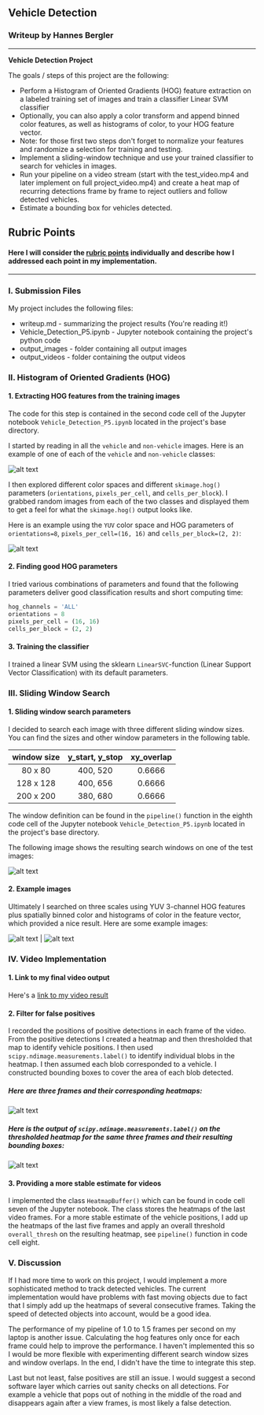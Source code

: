 ## **Vehicle Detection**

### Writeup by Hannes Bergler
---

**Vehicle Detection Project**

The goals / steps of this project are the following:

* Perform a Histogram of Oriented Gradients (HOG) feature extraction on a labeled training set of images and train a classifier Linear SVM classifier
* Optionally, you can also apply a color transform and append binned color features, as well as histograms of color, to your HOG feature vector. 
* Note: for those first two steps don't forget to normalize your features and randomize a selection for training and testing.
* Implement a sliding-window technique and use your trained classifier to search for vehicles in images.
* Run your pipeline on a video stream (start with the test_video.mp4 and later implement on full project_video.mp4) and create a heat map of recurring detections frame by frame to reject outliers and follow detected vehicles.
* Estimate a bounding box for vehicles detected.

[//]: # (Image References)
[image1]: ./output_images/writeup_images/training_data.jpg
[image2]: ./output_images/writeup_images/YUV_HOG_example.jpg
[image3]: ./output_images/writeup_images/search_windows.jpg
[image4]: ./output_images/writeup_images/hot_window1.jpg
[image5]: ./output_images/writeup_images/hot_window2.jpg
[image6]: ./output_images/writeup_images/heatmap_examples.JPG
[image7]: ./output_images/writeup_images/labels_and_bboxes.JPG
[video1]: ./output_videos/project_video.mp4

## Rubric Points
#### Here I will consider the [rubric points](https://review.udacity.com/#!/rubrics/513/view) individually and describe how I addressed each point in my implementation. 
---

### I. Submission Files

My project includes the following files:
* writeup.md - summarizing the project results (You're reading it!)
* Vehicle_Detection_P5.ipynb - Jupyter notebook containing the project's python code
* output_images - folder containing all output images
* output_videos - folder containing the output videos

### II. Histogram of Oriented Gradients (HOG)

#### 1. Extracting HOG features from the training images

The code for this step is contained in the second code cell of the Jupyter notebook `Vehicle_Detection_P5.ipynb` located in the project's base directory.

I started by reading in all the `vehicle` and `non-vehicle` images.  Here is an example of one of each of the `vehicle` and `non-vehicle` classes:

![alt text][image1]

I then explored different color spaces and different `skimage.hog()` parameters (`orientations`, `pixels_per_cell`, and `cells_per_block`). I grabbed random images from each of the two classes and displayed them to get a feel for what the `skimage.hog()` output looks like.

Here is an example using the `YUV` color space and HOG parameters of `orientations=8`, `pixels_per_cell=(16, 16)` and `cells_per_block=(2, 2)`:

![alt text][image2]


#### 2. Finding good HOG parameters

I tried various combinations of parameters and found that the following parameters deliver good classification results and short computing time:

```python
hog_channels = 'ALL'
orientations = 8
pixels_per_cell = (16, 16)
cells_per_block = (2, 2)
```

#### 3. Training the classifier

I trained a linear SVM using the sklearn `LinearSVC`-function (Linear Support Vector Classification) with its default parameters.


### III. Sliding Window Search

#### 1. Sliding window search parameters


I decided to search each image with three different sliding window sizes. You can find the sizes and other window parameters in the following table.

| window size  | y_start, y_stop| xy_overlap | 
|:------------:|:--------------:|:----------:|
| 80 x 80      | 400, 520       | 0.6666     |
| 128 x 128    | 400, 656	    | 0.6666     |
| 200 x 200    | 380, 680       | 0.6666     |

The window definition can be found in the `pipeline()` function in the eighth code cell of the Jupyter notebook `Vehicle_Detection_P5.ipynb` located in the project's base directory.
The following image shows the resulting search windows on one of the test images: 

![alt text][image3]

#### 2. Example images

Ultimately I searched on three scales using YUV 3-channel HOG features plus spatially binned color and histograms of color in the feature vector, which provided a nice result.  Here are some example images:

![alt text][image4] | ![alt text][image5]


### IV. Video Implementation

#### 1. Link to my final video output

Here's a [link to my video result](./output_videos/project_video.mp4)


#### 2. Filter for false positives

I recorded the positions of positive detections in each frame of the video.  From the positive detections I created a heatmap and then thresholded that map to identify vehicle positions. I then used `scipy.ndimage.measurements.label()` to identify individual blobs in the heatmap.  I then assumed each blob corresponded to a vehicle.  I constructed bounding boxes to cover the area of each blob detected.

##### Here are three frames and their corresponding heatmaps:

![alt text][image6]

##### Here is the output of `scipy.ndimage.measurements.label()` on the thresholded heatmap for the same three frames and their resulting bounding boxes:
![alt text][image7]


#### 3. Providing a more stable estimate for videos

I implemented the class `HeatmapBuffer()` which can be found in code cell seven of the Jupyter notebook. The class stores the heatmaps of the last video frames. For a more stable estimate of the vehicle positions, I add up the heatmaps of the last five frames and apply an overall threshold `overall_thresh` on the resulting heatmap, see `pipeline()` function in code cell eight.


### V. Discussion

If I had more time to work on this project, I would implement a more sophisticated method to track detected vehicles. The current implementation would have problems with fast moving objects due to fact that I simply add up the heatmaps of several consecutive frames. Taking the speed of detected objects into account, would be a good idea.
The performance of my pipeline of 1.0 to 1.5 frames per second on my laptop is another issue. Calculating the hog features only once for each frame could help to improve the performance. I haven't implemented this so I would be more flexible with experimenting different search window sizes and window overlaps. In the end, I didn't have the time to integrate this step.

Last but not least, false positives are still an issue. I would suggest a second software layer which carries out sanity checks on all detections. For example a vehicle that pops out of nothing in the middle of the road and disappears again after a view frames, is most likely a false detection.
